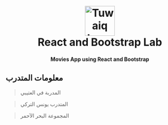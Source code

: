 <h1 align="center">
  <br>
  <a href="https://safcsp.org.sa/en.html" target="_blank">
  <img src="https://raw.githubusercontent.com/tuwaiq-dotnet/json-parser-team-yaai/main/logo.png" alt="Tuwaiq Logo" width="80"></img></a>
  <br>
  React and Bootstrap Lab
  <br>
</h1>
<h4 align="center">Movies App using React and Bootstrap</h4>
<div dir="right">

## معلومات المتدرب

> المدربة في العتيبي

> المتدرب يونس التركي

> المجموعة البحر الآحمر

</div>

